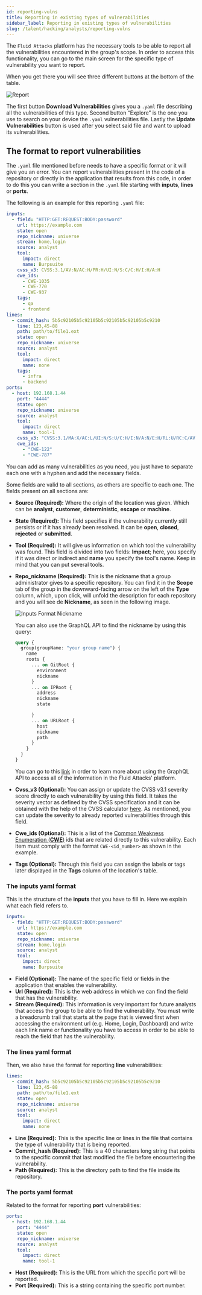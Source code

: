 ```yaml
---
id: reporting-vulns
title: Reporting in existing types of vulnerabilities
sidebar_label: Reporting in existing types of vulnerabilities
slug: /talent/hacking/analysts/reporting-vulns
---
```


The `Fluid Attacks` platform has the
necessary tools to be able to
report all the vulnerabilities
encountered in the group's scope.
In order to access this functionality,
you can go to the main screen
for the specific type of
vulnerability you want to report.

When you get there you will
see three different buttons
at the bottom of the table.

![Report](https://res.cloudinary.com/fluid-attacks/image/upload/v1661973578/docs/web/vulnerabilities/reporting-vulns/reporttab.png)

The first button
**Download Vulnerabilities** gives
you a `.yaml` file describing all
the vulnerabilities of this type.
Second button “Explore” is the one
you use to search on your device
the `.yaml` vulnerabilities file.
Lastly the **Update Vulnerabilities**
button is used after you select
said file and want to upload
its vulnerabilities.

## The format to report vulnerabilities

The `.yaml` file mentioned before
needs to have a specific format
or it will give you an error.
You can report vulnerabilities
present in the code of a repository
or directly in the application
that results from this code,
in order to do this you can
write a section in the `.yaml`
file starting with
**inputs**, **lines** or **ports**.

The following is an example for
this reporting `.yaml` file:

```yaml title="vulnerabilites_to_update.yaml"
inputs:
  - field: "HTTP:GET:REQUEST:BODY:password"
    url: https://example.com
    state: open
    repo_nickname: universe
    stream: home,login
    source: analyst
    tool:
      impact: direct
      name: Burpsuite
    cvss_v3: CVSS:3.1/AV:N/AC:H/PR:H/UI:N/S:C/C:H/I:H/A:H
    cwe_ids:
      - CWE-1035
      - CWE-770
      - CWE-937
    tags:
      - qa
      - frontend
lines:
  - commit_hash: 5b5c92105b5c92105b5c92105b5c92105b5c9210
    line: 123,45-88
    path: path/to/file1.ext
    state: open
    repo_nickname: universe
    source: analyst
    tool:
      impact: direct
      name: none
    tags:
      - infra
      - backend
ports:
  - host: 192.168.1.44
    port: "4444"
    state: open
    repo_nickname: universe
    source: analyst
    tool:
      impact: direct
      name: tool-1
    cvss_v3: "CVSS:3.1/MA:X/AC:L/UI:N/S:U/C:H/I:N/A:N/E:H/RL:U/RC:C/AV:A/PR:L"
    cwe_ids:
      - "CWE-122"
      - "CWE-787"
```

You can add as many
vulnerabilities as you need,
you just have to separate
each one with a hyphen and
add the necessary fields.

Some fields are valid to
all sections, as others are
specific to each one.
The fields present on all
sections are:

- **Source (Required):**
  Where the origin of the
  location was given.
  Which can be
  **analyst**,
  **customer**,
  **deterministic**,
  **escape**
  or **machine**.
- **State (Required):**
  This field specifies if the
  vulnerability currently still
  persists or if it has already
  been resolved.
  It can be
  **open**,
  **closed**,
  **rejected**
  or **submitted**.
- **Tool (Required):**
  It will give us information
  on which tool the
  vulnerability was found.
  This field is divided into
  two fields: **Impact**;
  here,
  you specify if it was direct
  or indirect and **name** you
  specify the tool's name.
  Keep in mind that you
  can put several tools.
- **Repo_nickname (Required):**
  This is the nickname that
  a group administrator gives
  to a specific repository.
  You can find it in the
  **Scope** tab of the group
  in the downward-facing arrow
  on the left of the
  **Type** column,
  which,
  upon click,
  will unfold the description
  for each repository and you
  will see de **Nickname**,
  as seen in the following image.

  ![Inputs Format Nickname](https://res.cloudinary.com/fluid-attacks/image/upload/v1661973578/docs/web/vulnerabilities/reporting-vulns/format_report_nickname.png)

  You can also use the GraphQL API
  to find the nickname by using this query:

  ```graphql
  query {
    group(groupName: "your group name") {
      name
      roots {
        ... on GitRoot {
          environment
          nickname
        }
        ... on IPRoot {
          address
          nickname
          state

        }
        ... on URLRoot {
          host
          nickname
          path
        }
      }
    }
  }
  ```

  You can go to this [link](/tech/api)
  in order to learn more about using the
  GraphQL API to access all of the
  information in the Fluid Attacks' platform.
- **Cvss_v3 (Optional):**
  You can assign or update the CVSS v3.1
  severity score directly to each
  vulnerability by using this field.
  It takes the severity vector as defined
  by the CVSS specification and it can
  be obtained with the help
  of the CVSS calculator [here][CVSS_CALCULATOR].
  As mentioned, you can update the
  severity to already reported
  vulnerabilities through this field.
- **Cwe_ids (Optional):**
  This is a list of the
  [Common Weakness Enumeration (**CWE**)][CWE_LIST]
  ids that are related directly
  to this vulnerability.
  Each item must comply with
  the format `CWE-<id_number>`
  as shown in the example.
- **Tags (Optional):**
  Through this field you can
  assign the labels or tags
  later displayed in the **Tags**
  column of the location's table.

### The inputs yaml format

This is the structure of the
**inputs** that you have to fill in.
Here we explain what each field refers to.

```yaml
inputs:
  - field: "HTTP:GET:REQUEST:BODY:password"
    url: https://example.com
    state: open
    repo_nickname: universe
    stream: home,login
    source: analyst
    tool:
      impact: direct
      name: Burpsuite
```

- **Field (Optional):**
  The name of the specific
  field or fields in the
  application that enables
  the vulnerability.
- **Url (Required):**
  This is the web address in
  which we can find the field
  that has the vulnerability.
- **Stream (Required):**
  This information is very important
  for future analysts that access
  the group to be able to find
  the vulnerability.
  You must write a breadcrumb trail
  that starts at the page that is
  viewed first when accessing the
  environment url (e.g. Home,
  Login,
  Dashboard) and write each link
  name or functionality you have
  to access in order to be able
  to reach the field that
  has the vulnerability.

### The lines yaml format

Then,
we also have the format for
reporting **line** vulnerabilities:

```yaml
lines:
  - commit_hash: 5b5c92105b5c92105b5c92105b5c92105b5c9210
    line: 123,45-88
    path: path/to/file1.ext
    state: open
    repo_nickname: universe
    source: analyst
    tool:
      impact: direct
      name: none
```

- **Line (Required):**
  This is the specific line or
  lines in the file that contains
  the type of vulnerability
  that is being reported.
- **Commit_hash (Required):**
  This is a 40 characters long
  string that points to the
  specific commit that last
  modified the file before
  encountering the vulnerability.
- **Path (Required):**
  This is the directory path
  to find the file inside
  its repository.

### The ports yaml format

Related to the format for
reporting **port** vulnerabilities:

```yaml
ports:
  - host: 192.168.1.44
    port: "4444"
    state: open
    repo_nickname: universe
    source: analyst
    tool:
      impact: direct
      name: tool-1
```

- **Host (Required):**
  This is the URL from which the
  specific port will be reported.
- **Port (Required):**
  This is a string containing the
  specific port number.

[CVSS_CALCULATOR]: https://www.first.org/cvss/calculator/3.1
[CWE_LIST]: https://cwe.mitre.org/data/index.html
